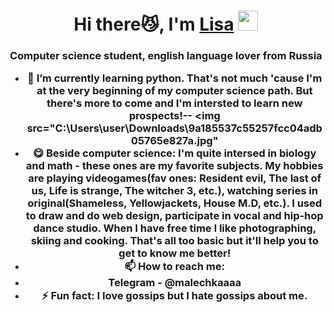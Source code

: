 <h1 align="center">Hi there😼, I'm <a href="https://daniilshat.ru/" target="_blank">Lisa</a> 
<img src="https://github.com/blackcater/blackcater/raw/main/images/Hi.gif" height="32"/></h1>
<h3 align="center">Computer science student, english language lover from Russia

- 🌱 I’m currently learning python. That's not much 'cause I'm at the very beginning of my computer science path. But there's more to come and I'm intersted to learn new prospects!--
<img src="C:\Users\user\Downloads\9a185537c55257fcc04adb05765e827a.jpg"
- 😋 Beside computer science: I'm quite intersed in biology and math - these ones are my favorite subjects. My hobbies are playing videogames(fav ones: Resident evil, The last of us, Life is strange, The witcher 3, etc.), watching series in original(Shameless, Yellowjackets, House M.D, etc.). I used to draw and do web design, participate in vocal and hip-hop dance studio. When I have free time I like photographing, skiing and cooking. That's all too basic but it'll help you to get to know me better!
- 📫 How to reach me:
- Telegram - @malechkaaaa
- ⚡ Fun fact: I love gossips but I hate gossips about me.
